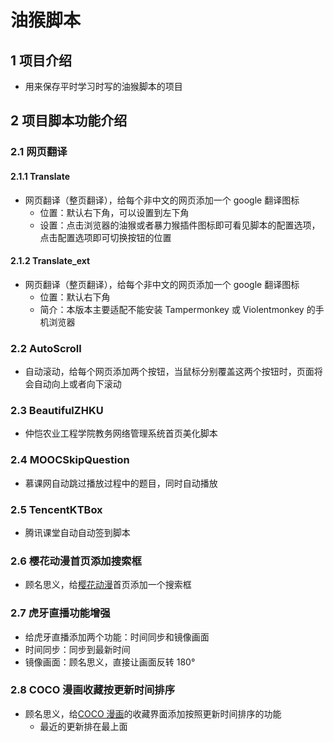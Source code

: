 # 油猴脚本

## 1 项目介绍

- 用来保存平时学习时写的油猴脚本的项目

## 2 项目脚本功能介绍

### 2.1 网页翻译

#### 2.1.1 Translate

- 网页翻译（整页翻译），给每个非中文的网页添加一个 google 翻译图标
  - 位置：默认右下角，可以设置到左下角
  - 设置：点击浏览器的油猴或者暴力猴插件图标即可看见脚本的配置选项，点击配置选项即可切换按钮的位置

#### 2.1.2 Translate_ext

- 网页翻译（整页翻译），给每个非中文的网页添加一个 google 翻译图标
  - 位置：默认右下角
  - 简介：本版本主要适配不能安装 Tampermonkey 或 Violentmonkey 的手机浏览器

### 2.2 AutoScroll

- 自动滚动，给每个网页添加两个按钮，当鼠标分别覆盖这两个按钮时，页面将会自动向上或者向下滚动

### 2.3 BeautifulZHKU

- 仲恺农业工程学院教务网络管理系统首页美化脚本

### 2.4 MOOCSkipQuestion

- 慕课网自动跳过播放过程中的题目，同时自动播放

### 2.5 TencentKTBox

- 腾讯课堂自动自动签到脚本

### 2.6 樱花动漫首页添加搜索框

- 顾名思义，给[樱花动漫](http://www.imomoe.ai/)首页添加一个搜索框

### 2.7 虎牙直播功能增强

- 给虎牙直播添加两个功能：时间同步和镜像画面
- 时间同步：同步到最新时间
- 镜像画面：顾名思义，直接让画面反转 180°

### 2.8 COCO 漫画收藏按更新时间排序

- 顾名思义，给[COCO 漫画](http://www.cocomanhua.com/)的收藏界面添加按照更新时间排序的功能
  - 最近的更新排在最上面
